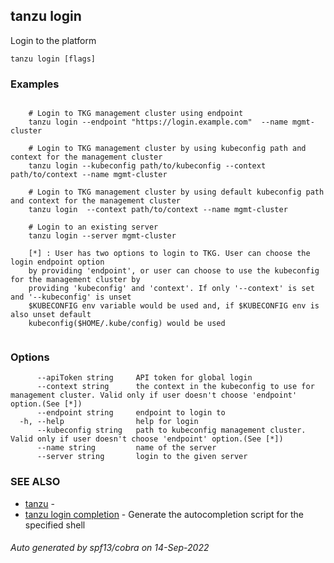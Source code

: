 ## tanzu login

Login to the platform

```
tanzu login [flags]
```

### Examples

```

	# Login to TKG management cluster using endpoint
	tanzu login --endpoint "https://login.example.com"  --name mgmt-cluster

	# Login to TKG management cluster by using kubeconfig path and context for the management cluster
	tanzu login --kubeconfig path/to/kubeconfig --context path/to/context --name mgmt-cluster

	# Login to TKG management cluster by using default kubeconfig path and context for the management cluster
	tanzu login  --context path/to/context --name mgmt-cluster

	# Login to an existing server
	tanzu login --server mgmt-cluster

	[*] : User has two options to login to TKG. User can choose the login endpoint option
	by providing 'endpoint', or user can choose to use the kubeconfig for the management cluster by
	providing 'kubeconfig' and 'context'. If only '--context' is set and '--kubeconfig' is unset
	$KUBECONFIG env variable would be used and, if $KUBECONFIG env is also unset default 
	kubeconfig($HOME/.kube/config) would be used
	
```

### Options

```
      --apiToken string     API token for global login
      --context string      the context in the kubeconfig to use for management cluster. Valid only if user doesn't choose 'endpoint' option.(See [*]) 
      --endpoint string     endpoint to login to
  -h, --help                help for login
      --kubeconfig string   path to kubeconfig management cluster. Valid only if user doesn't choose 'endpoint' option.(See [*])
      --name string         name of the server
      --server string       login to the given server
```

### SEE ALSO

* [tanzu](tanzu.md)	 - 
* [tanzu login completion](tanzu_login_completion.md)	 - Generate the autocompletion script for the specified shell

###### Auto generated by spf13/cobra on 14-Sep-2022
